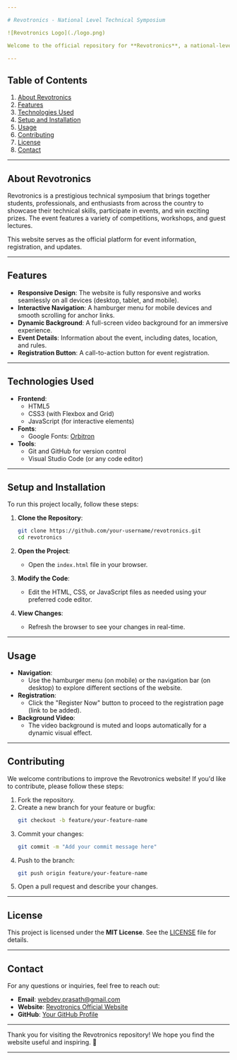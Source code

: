```yaml
---

# Revotronics - National Level Technical Symposium

![Revotronics Logo](./logo.png)

Welcome to the official repository for **Revotronics**, a national-level technical symposium organized by Rajalakshmi Engineering College, Chennai. This repository contains the website code for the event, including HTML, CSS, and JavaScript.

---
```


## Table of Contents
1. [About Revotronics](#about-revotronics)
2. [Features](#features)
3. [Technologies Used](#technologies-used)
4. [Setup and Installation](#setup-and-installation)
5. [Usage](#usage)
6. [Contributing](#contributing)
7. [License](#license)
8. [Contact](#contact)

---

## About Revotronics
Revotronics is a prestigious technical symposium that brings together students, professionals, and enthusiasts from across the country to showcase their technical skills, participate in events, and win exciting prizes. The event features a variety of competitions, workshops, and guest lectures.

This website serves as the official platform for event information, registration, and updates.

---

## Features
- **Responsive Design**: The website is fully responsive and works seamlessly on all devices (desktop, tablet, and mobile).
- **Interactive Navigation**: A hamburger menu for mobile devices and smooth scrolling for anchor links.
- **Dynamic Background**: A full-screen video background for an immersive experience.
- **Event Details**: Information about the event, including dates, location, and rules.
- **Registration Button**: A call-to-action button for event registration.

---

## Technologies Used
- **Frontend**:
  - HTML5
  - CSS3 (with Flexbox and Grid)
  - JavaScript (for interactive elements)
- **Fonts**:
  - Google Fonts: [Orbitron](https://fonts.google.com/specimen/Orbitron)
- **Tools**:
  - Git and GitHub for version control
  - Visual Studio Code (or any code editor)

---

## Setup and Installation
To run this project locally, follow these steps:

1. **Clone the Repository**:
   ```bash
   git clone https://github.com/your-username/revotronics.git
   cd revotronics
   ```

2. **Open the Project**:
   - Open the `index.html` file in your browser.

3. **Modify the Code**:
   - Edit the HTML, CSS, or JavaScript files as needed using your preferred code editor.

4. **View Changes**:
   - Refresh the browser to see your changes in real-time.

---

## Usage
- **Navigation**:
  - Use the hamburger menu (on mobile) or the navigation bar (on desktop) to explore different sections of the website.
- **Registration**:
  - Click the "Register Now" button to proceed to the registration page (link to be added).
- **Background Video**:
  - The video background is muted and loops automatically for a dynamic visual effect.

---

## Contributing
We welcome contributions to improve the Revotronics website! If you'd like to contribute, please follow these steps:

1. Fork the repository.
2. Create a new branch for your feature or bugfix:
   ```bash
   git checkout -b feature/your-feature-name
   ```
3. Commit your changes:
   ```bash
   git commit -m "Add your commit message here"
   ```
4. Push to the branch:
   ```bash
   git push origin feature/your-feature-name
   ```
5. Open a pull request and describe your changes.

---

## License
This project is licensed under the **MIT License**. See the [LICENSE](./LICENSE) file for details.

---

## Contact
For any questions or inquiries, feel free to reach out:

- **Email**: webdev.prasath@gmail.com
- **Website**: [Revotronics Official Website](#)
- **GitHub**: [Your GitHub Profile](https://github.com/your-username)

---

Thank you for visiting the Revotronics repository! We hope you find the website useful and inspiring. 🚀

---
